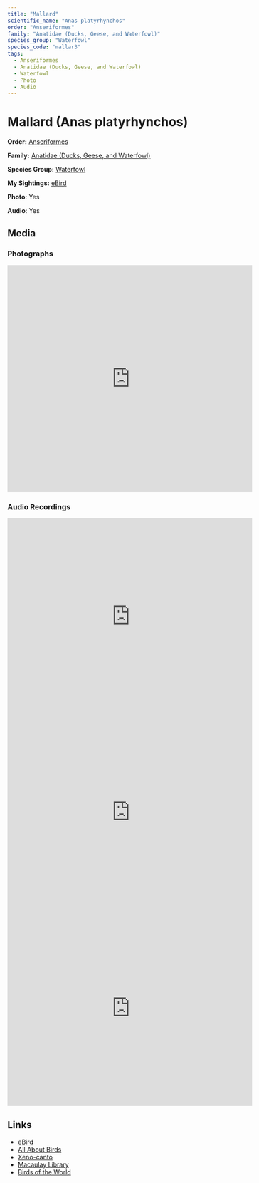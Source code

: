 ```yaml
---
title: "Mallard"
scientific_name: "Anas platyrhynchos"
order: "Anseriformes"
family: "Anatidae (Ducks, Geese, and Waterfowl)"
species_group: "Waterfowl"
species_code: "mallar3"
tags: 
  - Anseriformes
  - Anatidae (Ducks, Geese, and Waterfowl)
  - Waterfowl
  - Photo
  - Audio
---
```


# Mallard (Anas platyrhynchos)

**Order:** [Anseriformes](/tags/anseriformes)

**Family:** [Anatidae (Ducks, Geese, and Waterfowl)](/tags/anatidae-ducks-geese-and-waterfowl)

**Species Group:** [Waterfowl](/tags/waterfowl)

**My Sightings:** [eBird](https://ebird.org/lifelist?r=world&time=life&spp=mallar3)

**Photo**: Yes 

**Audio**: Yes

## Media
### Photographs
<iframe src="https://macaulaylibrary.org/asset/626996611/embed" width="550" height="510" frameborder="0" allowfullscreen></iframe>

### Audio Recordings
<iframe src="https://macaulaylibrary.org/asset/626557641/embed" width="550" height="440" frameborder="0" allowfullscreen></iframe>
<iframe src="https://macaulaylibrary.org/asset/626618132/embed" width="550" height="440" frameborder="0" allowfullscreen></iframe>
<iframe src="https://macaulaylibrary.org/asset/626617932/embed" width="550" height="440" frameborder="0" allowfullscreen></iframe>

## Links
* [eBird](https://ebird.org/species/mallar3) 
* [All About Birds](https://www.allaboutbirds.org/guide/mallar3) 
* [Xeno-canto](https://www.xeno-canto.org/species/anas-platyrhynchos) 
* [Macaulay Library](https://search.macaulaylibrary.org/catalog?taxonCode=mallar3&sort=rating_rank_desc)
* [Birds of the World](https://birdsoftheworld.org/bow/species/mallar3)
